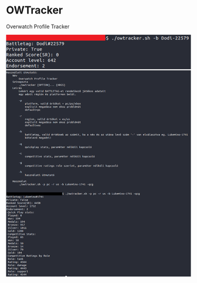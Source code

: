 # OWTracker
 Overwatch Profile Tracker

![GitHub Logo](https://github.com/Fizzor96/OWTracker/blob/master/images/logo.PNG)
![alt example](https://github.com/Fizzor96/OWTracker/blob/master/images/example.PNG)